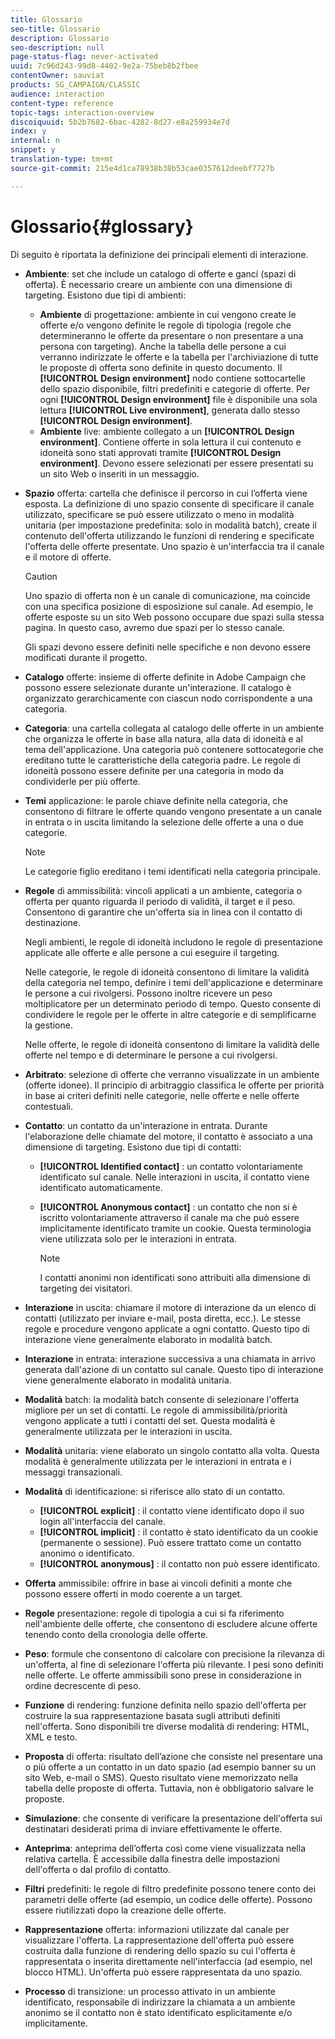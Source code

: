```yaml
---
title: Glossario
seo-title: Glossario
description: Glossario
seo-description: null
page-status-flag: never-activated
uuid: 7c96d243-99d8-4402-9e2a-75beb8b2fbee
contentOwner: sauviat
products: SG_CAMPAIGN/CLASSIC
audience: interaction
content-type: reference
topic-tags: interaction-overview
discoiquuid: 5b2b7682-6bac-4282-8d27-e8a259934e7d
index: y
internal: n
snippet: y
translation-type: tm+mt
source-git-commit: 215e4d1ca78938b38b53cae0357612deebf7727b

---
```



# Glossario{#glossary}

Di seguito è riportata la definizione dei principali elementi di interazione.

* **Ambiente**: set che include un catalogo di offerte e ganci (spazi di offerta). È necessario creare un ambiente con una dimensione di targeting. Esistono due tipi di ambienti:

   * **Ambiente** di progettazione: ambiente in cui vengono create le offerte e/o vengono definite le regole di tipologia (regole che determineranno le offerte da presentare o non presentare a una persona con targeting). Anche la tabella delle persone a cui verranno indirizzate le offerte e la tabella per l&#39;archiviazione di tutte le proposte di offerta sono definite in questo documento. Il **[!UICONTROL Design environment]** nodo contiene sottocartelle dello spazio disponibile, filtri predefiniti e categorie di offerte. Per ogni **[!UICONTROL Design environment]** file è disponibile una sola lettura **[!UICONTROL Live environment]**, generata dallo stesso **[!UICONTROL Design environment]**.
   * **Ambiente** live: ambiente collegato a un **[!UICONTROL Design environment]**. Contiene offerte in sola lettura il cui contenuto e idoneità sono stati approvati tramite **[!UICONTROL Design environment]**. Devono essere selezionati per essere presentati su un sito Web o inseriti in un messaggio.

* **Spazio** offerta: cartella che definisce il percorso in cui l’offerta viene esposta. La definizione di uno spazio consente di specificare il canale utilizzato, specificare se può essere utilizzato o meno in modalità unitaria (per impostazione predefinita: solo in modalità batch), create il contenuto dell&#39;offerta utilizzando le funzioni di rendering e specificate l&#39;offerta delle offerte presentate. Uno spazio è un&#39;interfaccia tra il canale e il motore di offerte.

   >[!CAUTION]
   >
   >Uno spazio di offerta non è un canale di comunicazione, ma coincide con una specifica posizione di esposizione sul canale. Ad esempio, le offerte esposte su un sito Web possono occupare due spazi sulla stessa pagina. In questo caso, avremo due spazi per lo stesso canale.
   >
   >Gli spazi devono essere definiti nelle specifiche e non devono essere modificati durante il progetto.

* **Catalogo** offerte: insieme di offerte definite in Adobe Campaign che possono essere selezionate durante un&#39;interazione. Il catalogo è organizzato gerarchicamente con ciascun nodo corrispondente a una categoria.
* **Categoria**: una cartella collegata al catalogo delle offerte in un ambiente che organizza le offerte in base alla natura, alla data di idoneità e al tema dell&#39;applicazione. Una categoria può contenere sottocategorie che ereditano tutte le caratteristiche della categoria padre. Le regole di idoneità possono essere definite per una categoria in modo da condividerle per più offerte.
* **Temi** applicazione: le parole chiave definite nella categoria, che consentono di filtrare le offerte quando vengono presentate a un canale in entrata o in uscita limitando la selezione delle offerte a una o due categorie.

   >[!NOTE]
   >
   >Le categorie figlio ereditano i temi identificati nella categoria principale.

* **Regole** di ammissibilità: vincoli applicati a un ambiente, categoria o offerta per quanto riguarda il periodo di validità, il target e il peso. Consentono di garantire che un&#39;offerta sia in linea con il contatto di destinazione.

   Negli ambienti, le regole di idoneità includono le regole di presentazione applicate alle offerte e alle persone a cui eseguire il targeting.

   Nelle categorie, le regole di idoneità consentono di limitare la validità della categoria nel tempo, definire i temi dell&#39;applicazione e determinare le persone a cui rivolgersi. Possono inoltre ricevere un peso moltiplicatore per un determinato periodo di tempo. Questo consente di condividere le regole per le offerte in altre categorie e di semplificarne la gestione.

   Nelle offerte, le regole di idoneità consentono di limitare la validità delle offerte nel tempo e di determinare le persone a cui rivolgersi.

* **Arbitrato**: selezione di offerte che verranno visualizzate in un ambiente (offerte idonee). Il principio di arbitraggio classifica le offerte per priorità in base ai criteri definiti nelle categorie, nelle offerte e nelle offerte contestuali.
* **Contatto**: un contatto da un&#39;interazione in entrata. Durante l&#39;elaborazione delle chiamate del motore, il contatto è associato a una dimensione di targeting. Esistono due tipi di contatti:

   * **[!UICONTROL Identified contact]** : un contatto volontariamente identificato sul canale. Nelle interazioni in uscita, il contatto viene identificato automaticamente.
   * **[!UICONTROL Anonymous contact]** : un contatto che non si è iscritto volontariamente attraverso il canale ma che può essere implicitamente identificato tramite un cookie. Questa terminologia viene utilizzata solo per le interazioni in entrata.

      >[!NOTE]
      >
      >I contatti anonimi non identificati sono attribuiti alla dimensione di targeting dei visitatori.

* **Interazione** in uscita: chiamare il motore di interazione da un elenco di contatti (utilizzato per inviare e-mail, posta diretta, ecc.). Le stesse regole e procedure vengono applicate a ogni contatto. Questo tipo di interazione viene generalmente elaborato in modalità batch.
* **Interazione** in entrata: interazione successiva a una chiamata in arrivo generata dall&#39;azione di un contatto sul canale. Questo tipo di interazione viene generalmente elaborato in modalità unitaria.
* **Modalità** batch: la modalità batch consente di selezionare l&#39;offerta migliore per un set di contatti. Le regole di ammissibilità/priorità vengono applicate a tutti i contatti del set. Questa modalità è generalmente utilizzata per le interazioni in uscita.
* **Modalità** unitaria: viene elaborato un singolo contatto alla volta. Questa modalità è generalmente utilizzata per le interazioni in entrata e i messaggi transazionali.
* **Modalità** di identificazione: si riferisce allo stato di un contatto.

   * **[!UICONTROL explicit]** : il contatto viene identificato dopo il suo login all&#39;interfaccia del canale.
   * **[!UICONTROL implicit]** : il contatto è stato identificato da un cookie (permanente o sessione). Può essere trattato come un contatto anonimo o identificato.
   * **[!UICONTROL anonymous]** : il contatto non può essere identificato.

* **Offerta** ammissibile: offrire in base ai vincoli definiti a monte che possono essere offerti in modo coerente a un target.
* **Regole** presentazione: regole di tipologia a cui si fa riferimento nell&#39;ambiente delle offerte, che consentono di escludere alcune offerte tenendo conto della cronologia delle offerte.
* **Peso**: formule che consentono di calcolare con precisione la rilevanza di un&#39;offerta, al fine di selezionare l&#39;offerta più rilevante. I pesi sono definiti nelle offerte. Le offerte ammissibili sono prese in considerazione in ordine decrescente di peso.
* **Funzione** di rendering: funzione definita nello spazio dell&#39;offerta per costruire la sua rappresentazione basata sugli attributi definiti nell&#39;offerta. Sono disponibili tre diverse modalità di rendering: HTML, XML e testo.
* **Proposta** di offerta: risultato dell’azione che consiste nel presentare una o più offerte a un contatto in un dato spazio (ad esempio banner su un sito Web, e-mail o SMS). Questo risultato viene memorizzato nella tabella delle proposte di offerta. Tuttavia, non è obbligatorio salvare le proposte.
* **Simulazione**: che consente di verificare la presentazione dell&#39;offerta sui destinatari desiderati prima di inviare effettivamente le offerte.
* **Anteprima**: anteprima dell’offerta così come viene visualizzata nella relativa cartella. È accessibile dalla finestra delle impostazioni dell&#39;offerta o dal profilo di contatto.
* **Filtri** predefiniti: le regole di filtro predefinite possono tenere conto dei parametri delle offerte (ad esempio, un codice delle offerte). Possono essere riutilizzati dopo la creazione delle offerte.
* **Rappresentazione** offerta: informazioni utilizzate dal canale per visualizzare l&#39;offerta. La rappresentazione dell&#39;offerta può essere costruita dalla funzione di rendering dello spazio su cui l&#39;offerta è rappresentata o inserita direttamente nell&#39;interfaccia (ad esempio, nel blocco HTML). Un&#39;offerta può essere rappresentata da uno spazio.
* **Processo** di transizione: un processo attivato in un ambiente identificato, responsabile di indirizzare la chiamata a un ambiente anonimo se il contatto non è stato identificato esplicitamente e/o implicitamente.

